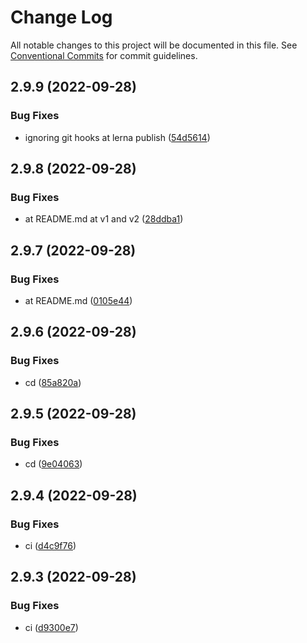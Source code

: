 # Change Log

All notable changes to this project will be documented in this file.
See [Conventional Commits](https://conventionalcommits.org) for commit guidelines.

## 2.9.9 (2022-09-28)


### Bug Fixes

* ignoring git hooks at lerna publish ([54d5614](https://github.com/zeowna/juno-node-sdk/commit/54d56148c0ae85a8e8484c4c9392ec05251638e8))





## 2.9.8 (2022-09-28)


### Bug Fixes

* at README.md at v1 and v2 ([28ddba1](https://github.com/zeowna/juno-node-sdk/commit/28ddba17dd5069169de322d570f350ff94eb572c))





## 2.9.7 (2022-09-28)


### Bug Fixes

* at README.md ([0105e44](https://github.com/zeowna/juno-node-sdk/commit/0105e44c49a068c86f3507a2d1ff6b51b381b6c6))





## 2.9.6 (2022-09-28)


### Bug Fixes

* cd ([85a820a](https://github.com/zeowna/juno-node-sdk/commit/85a820adb915bd8f59f40eee4f0c17c543f0a596))





## 2.9.5 (2022-09-28)


### Bug Fixes

* cd ([9e04063](https://github.com/zeowna/juno-node-sdk/commit/9e0406370f6c7cf3500f9d849622a4e74a8c453d))





## 2.9.4 (2022-09-28)


### Bug Fixes

* ci ([d4c9f76](https://github.com/zeowna/juno-node-sdk/commit/d4c9f76babad7982de975853c0a342b88f2d54e5))





## 2.9.3 (2022-09-28)


### Bug Fixes

* ci ([d9300e7](https://github.com/zeowna/juno-node-sdk/commit/d9300e736ae32ae5a6fd2623f9d90c6e16d25ada))
